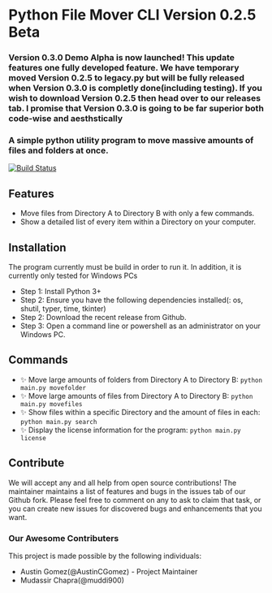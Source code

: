 # Python File Mover CLI Version 0.2.5 Beta
### Version 0.3.0 Demo Alpha is now launched! This update features one fully developed feature. We have temporary moved Version 0.2.5 to legacy.py but will be fully released when Version 0.3.0 is completly done(including testing). If you wish to download Version 0.2.5 then head over to our releases tab. I promise that Version 0.3.0 is going to be far superior both code-wise and aesthstically

### A simple python utility program to move massive amounts of files and folders at once.
[![Build Status](https://travis-ci.org/joemccann/dillinger.svg?branch=master)](https://travis-ci.org/joemccann/dillinger)

## Features
- Move files from Directory A to Directory B with only a few commands.
- Show a detailed list of every item within a Directory on your computer.

## Installation
The program currently must be build in order to run it. In addition, it is currently only tested for Windows PCs
- Step 1: Install Python 3+
- Step 2: Ensure you have the following dependencies installed(: os, shutil, typer, time, tkinter)
- Step 2: Download the recent release from Github.
- Step 3: Open a command line or powershell as an administrator on your Windows PC.

## Commands
- ✨ Move large amounts of folders from Directory A to Directory B: `python main.py movefolder`
- ✨ Move large amounts of files from Directory A to Directory B: `python main.py movefiles`
- ✨ Show files within a specific Directory and the amount of files in each:  `python main.py search`
- ✨ Display the license information for the program: `python main.py license
`
## Contribute
We will accept any and all help from open source contributions! The maintainer maintains a list of features and bugs in the issues tab of our Github fork. Please feel free to comment on any to ask to claim that task, or you can create new issues for discovered bugs and enhancements that you want.


### Our Awesome Contributers
This project is made possible by the following individuals:
- Austin Gomez(@AustinCGomez) - Project Maintainer
- Mudassir Chapra(@muddi900) 
